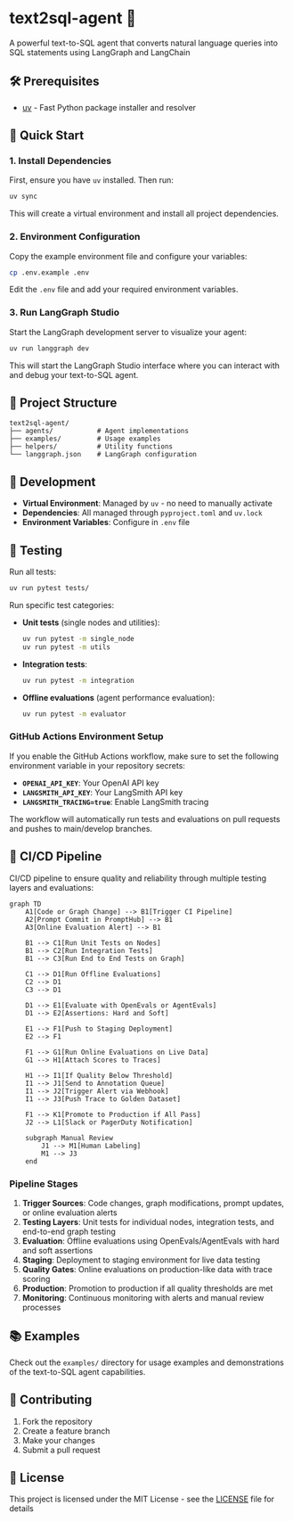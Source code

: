 # text2sql-agent 🚀

A powerful text-to-SQL agent that converts natural language queries into SQL statements using LangGraph and LangChain

## 🛠️ Prerequisites

- [uv](https://docs.astral.sh/uv/) - Fast Python package installer and resolver

## 🚀 Quick Start

### 1. Install Dependencies

First, ensure you have `uv` installed. Then run:

```bash
uv sync
```

This will create a virtual environment and install all project dependencies.

### 2. Environment Configuration

Copy the example environment file and configure your variables:

```bash
cp .env.example .env
```

Edit the `.env` file and add your required environment variables.

### 3. Run LangGraph Studio

Start the LangGraph development server to visualize your agent:

```bash
uv run langgraph dev
```

This will start the LangGraph Studio interface where you can interact with and debug your text-to-SQL agent.

## 📁 Project Structure

```
text2sql-agent/
├── agents/           # Agent implementations
├── examples/         # Usage examples
├── helpers/          # Utility functions
└── langgraph.json    # LangGraph configuration
```

## 🔧 Development

- **Virtual Environment**: Managed by `uv` - no need to manually activate
- **Dependencies**: All managed through `pyproject.toml` and `uv.lock`
- **Environment Variables**: Configure in `.env` file

## 🧪 Testing

Run all tests:

```bash
uv run pytest tests/
```

Run specific test categories:

- **Unit tests** (single nodes and utilities):
  ```bash
  uv run pytest -m single_node
  uv run pytest -m utils
  ```

- **Integration tests**:
  ```bash
  uv run pytest -m integration
  ```

- **Offline evaluations** (agent performance evaluation):
  ```bash
  uv run pytest -m evaluator
  ```

### GitHub Actions Environment Setup

If you enable the GitHub Actions workflow, make sure to set the following environment variable in your repository secrets:

- **`OPENAI_API_KEY`**: Your OpenAI API key
- **`LANGSMITH_API_KEY`**: Your LangSmith API key
- **`LANGSMITH_TRACING=true`**: Enable LangSmith tracing


The workflow will automatically run tests and evaluations on pull requests and pushes to main/develop branches.

## 🔄 CI/CD Pipeline

CI/CD pipeline to ensure quality and reliability through multiple testing layers and evaluations:

```mermaid
graph TD
    A1[Code or Graph Change] --> B1[Trigger CI Pipeline]
    A2[Prompt Commit in PromptHub] --> B1
    A3[Online Evaluation Alert] --> B1

    B1 --> C1[Run Unit Tests on Nodes]
    B1 --> C2[Run Integration Tests]
    B1 --> C3[Run End to End Tests on Graph]

    C1 --> D1[Run Offline Evaluations]
    C2 --> D1
    C3 --> D1

    D1 --> E1[Evaluate with OpenEvals or AgentEvals]
    D1 --> E2[Assertions: Hard and Soft]

    E1 --> F1[Push to Staging Deployment]
    E2 --> F1

    F1 --> G1[Run Online Evaluations on Live Data]
    G1 --> H1[Attach Scores to Traces]

    H1 --> I1[If Quality Below Threshold]
    I1 --> J1[Send to Annotation Queue]
    I1 --> J2[Trigger Alert via Webhook]
    I1 --> J3[Push Trace to Golden Dataset]

    F1 --> K1[Promote to Production if All Pass]
    J2 --> L1[Slack or PagerDuty Notification]

    subgraph Manual Review
        J1 --> M1[Human Labeling]
        M1 --> J3
    end
```

### Pipeline Stages

1. **Trigger Sources**: Code changes, graph modifications, prompt updates, or online evaluation alerts
2. **Testing Layers**: Unit tests for individual nodes, integration tests, and end-to-end graph testing
3. **Evaluation**: Offline evaluations using OpenEvals/AgentEvals with hard and soft assertions
4. **Staging**: Deployment to staging environment for live data testing
5. **Quality Gates**: Online evaluations on production-like data with trace scoring
6. **Production**: Promotion to production if all quality thresholds are met
7. **Monitoring**: Continuous monitoring with alerts and manual review processes

## 📚 Examples

Check out the `examples/` directory for usage examples and demonstrations of the text-to-SQL agent capabilities.

## 🤝 Contributing

1. Fork the repository
2. Create a feature branch
3. Make your changes
4. Submit a pull request

## 📄 License

This project is licensed under the MIT License - see the [LICENSE](LICENSE) file for details

